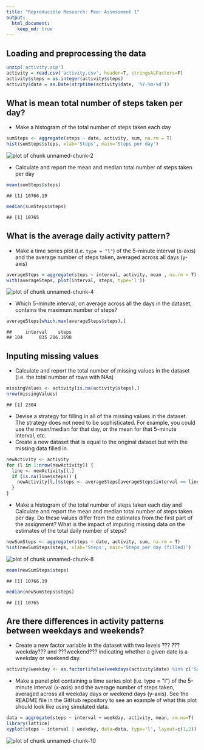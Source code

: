 ```yaml
---
title: "Reproducible Research: Peer Assessment 1"
output: 
  html_document:
    keep_md: true
---
```



## Loading and preprocessing the data

```r
unzip('activity.zip')
activity = read.csv('activity.csv', header=T, stringsAsFactors=F)
activity$steps = as.integer(activity$steps)
activity$date = as.Date(strptime(activity$date, '%Y-%m-%d'))
```


## What is mean total number of steps taken per day?
- Make a histogram of the total number of steps taken each day

```r
sumSteps <- aggregate(steps ~ date, activity, sum, na.rm = T)
hist(sumSteps$steps, xlab='Steps', main='Steps per day')
```

![plot of chunk unnamed-chunk-2](figure/unnamed-chunk-2-1.png) 
- Calculate and report the mean and median total number of steps taken per day

```r
mean(sumSteps$steps)
```

```
## [1] 10766.19
```

```r
median(sumSteps$steps)
```

```
## [1] 10765
```

## What is the average daily activity pattern?
- Make a time series plot (i.e. `type = "l"`) of the 5-minute interval (x-axis) and the average number of steps taken, averaged across all days (y-axis)

```r
averageSteps = aggregate(steps ~ interval, activity, mean , na.rm = T)
with(averageSteps, plot(interval, steps, type='l'))
```

![plot of chunk unnamed-chunk-4](figure/unnamed-chunk-4-1.png) 
- Which 5-minute interval, on average across all the days in the dataset, contains the maximum number of steps?

```r
averageSteps[which.max(averageSteps$steps),]
```

```
##     interval    steps
## 104      835 206.1698
```

## Inputing missing values
- Calculate and report the total number of missing values in the dataset (i.e. the total number of rows with NAs)


```r
missingValues <- activity[is.na(activity$steps),]
nrow(missingValues)
```

```
## [1] 2304
```

- Devise a strategy for filling in all of the missing values in the dataset. The strategy does not need to be sophisticated. For example, you could use the mean/median for that day, or the mean for that 5-minute interval, etc.
- Create a new dataset that is equal to the original dataset but with the missing data filled in.


```r
newActivity <- activity
for (l in 1:nrow(newActivity)) {
  line <- newActivity[l,]
  if (is.na(line$steps)) {
    newActivity[l,]$steps <- averageSteps[averageSteps$interval == line$interval,]$steps
  }
}
```

- Make a histogram of the total number of steps taken each day and Calculate and report the mean and median total number of steps taken per day. Do these values differ from the estimates from the first part of the assignment? What is the impact of imputing missing data on the estimates of the total daily number of steps?

```r
newSumSteps <- aggregate(steps ~ date, activity, sum, na.rm = T)
hist(newSumSteps$steps, xlab='Steps', main='Steps per day (filled)')
```

![plot of chunk unnamed-chunk-8](figure/unnamed-chunk-8-1.png) 

```r
mean(newSumSteps$steps)
```

```
## [1] 10766.19
```

```r
median(newSumSteps$steps)
```

```
## [1] 10765
```

## Are there differences in activity patterns between weekdays and weekends?
- Create a new factor variable in the dataset with two levels ??? ???weekday??? and ???weekend??? indicating whether a given date is a weekday or weekend day.

```r
activity$weekday <- as.factor(ifelse(weekdays(activity$date) %in% c('Sunday', 'Saturday'), 'weekend', 'weekday'))
```
- Make a panel plot containing a time series plot (i.e. type = "l") of the 5-minute interval (x-axis) and the average number of steps taken, averaged across all weekday days or weekend days (y-axis). See the README file in the GitHub repository to see an example of what this plot should look like using simulated data.

```r
data = aggregate(steps ~ interval + weekday, activity, mean, rm.na=T)
library(lattice)
xyplot(steps ~ interval | weekday, data=data, type='l', layout=c(1,2))
```

![plot of chunk unnamed-chunk-10](figure/unnamed-chunk-10-1.png) 
